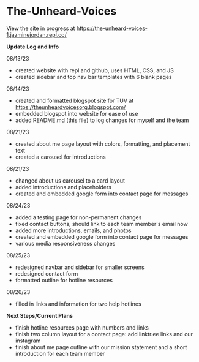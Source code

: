 # The-Unheard-Voices

View the site in progress at https://the-unheard-voices-1.jazminejordan.repl.co/

<b>Update Log and Info</b>

08/13/23
   - created website with repl and github, uses HTML, CSS, and JS
   - created sidebar and top nav bar templates with 6 blank pages

08/14/23
   - created and formatted blogspot site for TUV at https://theunheardvoicesorg.blogspot.com/
   - embedded blogspot into website for ease of use
   - added README.md (this file) to log changes for myself and the team

08/21/23
   - created about me page layout with colors, formatting, and placement text
   - created a carousel for introductions

08/21/23
   - changed about us carousel to a card layout
   - added introductions and placeholders
   - created and embedded google form into contact page for messages

08/24/23
   - added a testing page for non-permanent changes
   - fixed contact buttons, should link to each team member's email now
   - added more introductions, emails, and photos
   - created and embedded google form into contact page for messages
   - various media responsiveness changes

08/25/23
   - redesigned navbar and sidebar for smaller screens
   - redesigned contact form
   - formatted outline for hotline resources

08/26/23
   - filled in links and information for two help hotlines

<b>Next Steps/Current Plans</b>
   - finish hotline resources page with numbers and links
   - finish two column layout for a contact page: add linktr.ee links and our instagram
   - finish about me page outline with our mission statement and a short introduction for each team member

